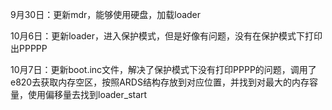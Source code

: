 9月30日：更新mdr，能够使用硬盘，加载loader

10月6日：更新loader，进入保护模式，但是好像有问题，没有在保护模式下打印出PPPPP

10月7日：更新boot.inc文件，解决了保护模式下没有打印PPPP的问题，调用了e820去获取内存空区，按照ARDS结构存放到对应位置，并找到对最大的内存容量，使用偏移量去找到loader_start

